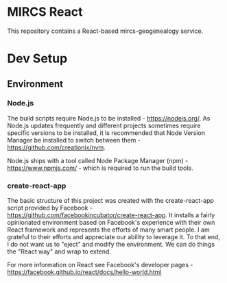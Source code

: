 # MIRCS React

This repository contains a React-based mircs-geogenealogy service.

# Dev Setup

## Environment

### Node.js

The build scripts require Node.js to be installed - https://nodejs.org/. As Node.js updates frequently and different projects sometimes require specific versions to be installed, it is recommended that Node Version Manager be installed to switch between them - https://github.com/creationix/nvm.

Node.js ships with a tool called Node Package Manager (npm) - https://www.npmjs.com/ - which is required to run the build tools.

### create-react-app

The basic structure of this project was created with the create-react-app script provided by Facebook - https://github.com/facebookincubator/create-react-app. It installs a fairly opinionated environment based on Facebook's experience with their own React framework and represents the efforts of many smart people. I am grateful to their efforts and appreciate our ability to leverage it. To that end, I do not want us to "eject" and modify the environment. We can do things the "React way" and wrap to extend.

For more information on React see Facebook's developer pages - https://facebook.github.io/react/docs/hello-world.html
